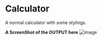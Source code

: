 # Calculator
A normal calculator with some stylings.

**A ScreenShot of the OUTPUT here**
![image](https://user-images.githubusercontent.com/51413562/114295839-575ed680-9ac5-11eb-954e-8ceb40dc7eaa.png)

